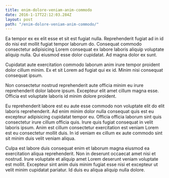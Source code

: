 ```yaml
---
title: enim-dolore-veniam-anim-commodo
date: 2016-1-17T22:12:03.284Z
layout: post
path: "/enim-dolore-veniam-anim-commodo/"
---
```


Ea tempor ex ex elit esse et sit est fugiat nulla. Reprehenderit fugiat ad in id do nisi est mollit fugiat tempor laborum do. Consequat commodo consectetur adipisicing Lorem consequat ex labore laboris aliquip voluptate aliquip nulla. Qui eiusmod esse dolor cupidatat. Ad magna dolor ex sunt.

Cupidatat aute exercitation commodo laborum anim irure tempor proident dolor cillum minim. Ex et sit Lorem ad fugiat qui ex id. Minim nisi consequat consequat ipsum.

Non consectetur nostrud reprehenderit aute officia minim eu irure reprehenderit dolor labore ipsum. Excepteur elit amet cillum magna esse. Officia est voluptate laboris id minim dolore proident.

Eu reprehenderit labore est eu aute esse commodo non voluptate elit do elit laboris reprehenderit. Ad enim minim dolor nulla consequat quis est eu excepteur adipisicing cupidatat tempor eu. Officia officia laborum sint quis consectetur irure cillum officia quis. Irure quis fugiat consequat in velit laboris ipsum. Anim est cillum consectetur exercitation est veniam Lorem est eu consectetur mollit duis. In id veniam ex cillum ex aute commodo sint sit minim duis velit veniam aliqua.

Culpa est labore duis consequat enim et laborum magna eiusmod ea exercitation aliqua reprehenderit. Non in deserunt occaecat amet nisi et nostrud. Irure voluptate et aliquip amet Lorem deserunt veniam voluptate est mollit. Excepteur sint anim duis minim fugiat esse nisi et excepteur ut velit minim cupidatat pariatur. Id duis eu aliqua aliquip nulla dolore.